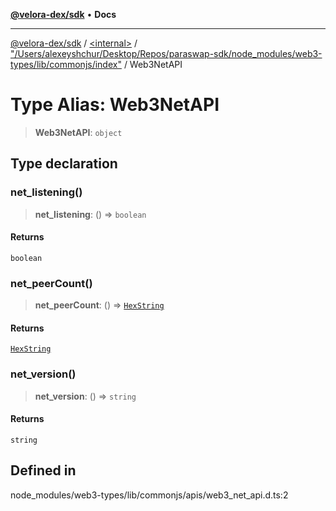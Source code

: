 [**@velora-dex/sdk**](../../../../README.md) • **Docs**

***

[@velora-dex/sdk](../../../../globals.md) / [\<internal\>](../../../README.md) / ["/Users/alexeyshchur/Desktop/Repos/paraswap-sdk/node\_modules/web3-types/lib/commonjs/index"](../README.md) / Web3NetAPI

# Type Alias: Web3NetAPI

> **Web3NetAPI**: `object`

## Type declaration

### net\_listening()

> **net\_listening**: () => `boolean`

#### Returns

`boolean`

### net\_peerCount()

> **net\_peerCount**: () => [`HexString`](../../../type-aliases/HexString.md)

#### Returns

[`HexString`](../../../type-aliases/HexString.md)

### net\_version()

> **net\_version**: () => `string`

#### Returns

`string`

## Defined in

node\_modules/web3-types/lib/commonjs/apis/web3\_net\_api.d.ts:2
